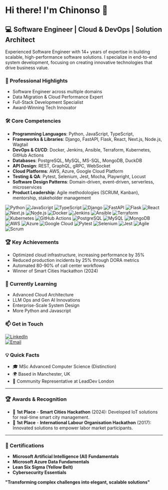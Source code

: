 # Hi there! I'm Chinonso 👋  

## 💻 Software Engineer | Cloud & DevOps | Solution Architect

Experienced Software Engineer with 14+ years of expertise in building scalable, high-performance software solutions. I specialize in end-to-end system development, focusing on creating innovative technologies that drive business value.  

### 🚀 Professional Highlights  
- Software Engineer across multiple domains  
- Data Migration & Cloud Performance Expert  
- Full-Stack Development Specialist  
- Award-Winning Tech Innovator  

### 🛠️ Core Competencies

- **Programming Languages**: Python, JavaScript, TypeScript,
- **Frameworks & Libraries**: Django, FastAPI, Flask, React, Next.js, Node.js, Wagtail
- **DevOps & CI/CD**: Docker, Jenkins, Ansible, Terraform, Kubernetes, GitHub Actions
- **Databases**: PostgreSQL, MySQL, MS-SQL, MongoDB, DuckDB
- **API Design**: REST, GraphQL, gRPC, WebSocket
- **Cloud Platforms**: AWS, Azure, Google Cloud Platform
- **Testing & QA**: Pytest, Selenium, Jest, Mocha, Playwright, Locust
- **Software Design Patterns**: Domain-driven, event-driven, serverless, microservices
- **Product Leadership**: Agile methodologies (SCRUM, Kanban), mentorship, stakeholder management

![Python](https://img.shields.io/badge/Python-3776AB?style=for-the-badge&logo=python&logoColor=white)
![JavaScript](https://img.shields.io/badge/JavaScript-F7DF1E?style=for-the-badge&logo=javascript&logoColor=black)
![TypeScript](https://img.shields.io/badge/TypeScript-007ACC?style=for-the-badge&logo=typescript&logoColor=white)
![Django](https://img.shields.io/badge/Django-092E20?style=for-the-badge&logo=django&logoColor=white)
![FastAPI](https://img.shields.io/badge/FastAPI-009688?style=for-the-badge&logo=fastapi&logoColor=white)
![Flask](https://img.shields.io/badge/Flask-000000?style=for-the-badge&logo=flask&logoColor=white)
![React](https://img.shields.io/badge/React-20232A?style=for-the-badge&logo=react&logoColor=61DAFB)
![Next.js](https://img.shields.io/badge/Next.js-000000?style=for-the-badge&logo=nextdotjs&logoColor=white)
![Node.js](https://img.shields.io/badge/Node.js-43853D?style=for-the-badge&logo=node.js&logoColor=white)
![Docker](https://img.shields.io/badge/Docker-2496ED?style=for-the-badge&logo=docker&logoColor=white)
![Jenkins](https://img.shields.io/badge/Jenkins-D24939?style=for-the-badge&logo=jenkins&logoColor=white)
![Ansible](https://img.shields.io/badge/Ansible-EE0000?style=for-the-badge&logo=ansible&logoColor=white)
![Terraform](https://img.shields.io/badge/Terraform-7B42BC?style=for-the-badge&logo=terraform&logoColor=white)
![Kubernetes](https://img.shields.io/badge/Kubernetes-326CE5?style=for-the-badge&logo=kubernetes&logoColor=white)
![GitHub Actions](https://img.shields.io/badge/GitHub_Actions-2088FF?style=for-the-badge&logo=github-actions&logoColor=white)
![PostgreSQL](https://img.shields.io/badge/PostgreSQL-316192?style=for-the-badge&logo=postgresql&logoColor=white)
![MySQL](https://img.shields.io/badge/MySQL-00000F?style=for-the-badge&logo=mysql&logoColor=white)
![MongoDB](https://img.shields.io/badge/MongoDB-4EA94B?style=for-the-badge&logo=mongodb&logoColor=white)
![AWS](https://img.shields.io/badge/Amazon_AWS-232F3E?style=for-the-badge&logo=amazon-aws&logoColor=white)
![Azure](https://img.shields.io/badge/Microsoft_Azure-0089D6?style=for-the-badge&logo=microsoft-azure&logoColor=white)
![Google Cloud](https://img.shields.io/badge/Google_Cloud-4285F4?style=for-the-badge&logo=google-cloud&logoColor=white)
![Pytest](https://img.shields.io/badge/Pytest-0A9EDC?style=for-the-badge&logo=pytest&logoColor=white)
![Selenium](https://img.shields.io/badge/Selenium-43B02A?style=for-the-badge&logo=selenium&logoColor=white)
![Jest](https://img.shields.io/badge/Jest-C21325?style=for-the-badge&logo=jest&logoColor=white)
![Agile](https://img.shields.io/badge/Agile-0095D5?style=for-the-badge&logo=agile&logoColor=white)
![Scrum](https://img.shields.io/badge/Scrum-009FDA?style=for-the-badge&logo=scrum&logoColor=white)

### 🏆 Key Achievements  
- Optimized cloud infrastructure, increasing performance by 35%  
- Reduced production incidents by 25% through DORA metrics  
- Automated 80-90% of call center workflows  
- Winner of Smart Cities Hackathon (2024)  


### 🌱 Currently Learning  
- Advanced Cloud Architecture  
- LLM Ops and Gen AI Innovations  
- Enterprise-Scale System Design
- More Python and Javascript

### 📫 Get in Touch  
[![LinkedIn](https://img.shields.io/badge/-LinkedIn-blue?style=flat-square&logo=Linkedin&logoColor=white)](https://www.linkedin.com/in/chinonso-ani/)  
[![Email](https://img.shields.io/badge/-Email-red?style=flat-square&logo=Gmail&logoColor=white)](mailto:achinonso@gmail.com)  

### 💡 Quick Facts  
- 🎓 MSc Advanced Computer Science (Distinction)  
- 🌍 Based in Manchester, UK  
- 🤝 Community Representative at LeadDev London  

---

### 🏆 Awards & Recognition

- 🥇 **1st Place** - **Smart Cities Hackathon** (2024): Developed IoT solutions for real-time smart city management.
- 🥇 **1st Place** - **International Labour Organisation Hackathon** (2017): Innovated solutions to empower labor market participants.

---

### 📖 Certifications

- **Microsoft Artificial Intelligence (AI) Fundamentals**
- **Microsoft Azure Data Fundamentals**
- **Lean Six Sigma (Yellow Belt)**
- **Cybersecurity Essentials**

**"Transforming complex challenges into elegant, scalable solutions"**
